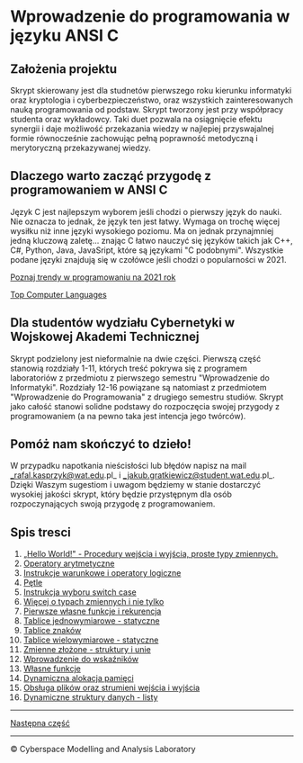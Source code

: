 # Wprowadzenie do programowania w języku ANSI C

## Założenia projektu

Skrypt skierowany jest dla studnetów pierwszego roku kierunku informatyki oraz kryptologia i cyberbezpieczeństwo, oraz wszystkich zainteresowanych nauką programowania od podstaw. Skrypt tworzony jest przy współpracy studenta oraz wykładowcy. Taki duet pozwala na osiągnięcie efektu synergii i daje możliwość przekazania wiedzy w najlepiej przyswajalnej formie równocześnie zachowując pełną poprawność metodyczną i merytoryczną przekazywanej wiedzy.

## Dlaczego warto zacząć przygodę z programowaniem w ANSI C

Język C jest najlepszym wyborem jeśli chodzi o pierwszy język do nauki. Nie oznacza to jednak, że język ten jest łatwy. Wymaga on trochę więcej wysiłku niż inne języki wysokiego poziomu. Ma on jednak przynajmniej jedną kluczową zaletę... znając C łatwo nauczyć się języków takich jak C++, C#, Python, Java, JavaSript, które są językami "C podobnymi". Wszystkie podane języki znajdują się w czołówce jeśli chodzi o popularności w 2021. 

[Poznaj trendy w programowaniu na 2021 rok](https://bulldogjob.pl/news/1479-poznaj-trendy-w-programowaniu-na-2021-rok)

[Top Computer Languages](https://statisticstimes.com/tech/top-computer-languages.php)

## Dla studentów wydziału Cybernetyki w Wojskowej Akademi Technicznej

Skrypt podzielony jest nieformalnie na dwie części. Pierwszą część stanowią rozdziały 1-11, których treść pokrywa się z programem laboratoriów z przedmiotu z pierwszego semestru "Wprowadzenie do Informatyki". Rozdziały 12-16 powiązane są natomiast z przedmiotem "Wprowadzenie do Programowania" z drugiego semestru studiów. Skrypt jako całość stanowi solidne podstawy do rozpoczęcia swojej przygody z programowaniem (a na pewno taka jest intencja jego twórców). 

## Pomóż nam skończyć to dzieło!

W przypadku napotkania nieścisłości lub błędów napisz na mail _rafal.kasprzyk@wat.edu.pl_ i _jakub.gratkiewicz@student.wat.edu.pl_. Dzięki Waszym sugestiom i uwagom będziemy w stanie dostarczyć wysokiej jakości skrypt, który będzie przystępnym dla osób rozpoczynających swoją przygodę z programowaniem. 

## Spis tresci
1. [„Hello World!" - Procedury wejścia i wyjścia, proste typy zmiennych.](https://github.com/CyberMALab/Hello-World-czyli-procerudy-wej-cia-i-wyj-cia-proste-typy-zmiennych.git)
1. [Operatory arytmetyczne](https://github.com/CyberMALab/Operatory-arytmetyczne.git)
1. [Instrukcje warunkowe i operatory logiczne](https://github.com/CyberMALab/Comming-Soon.git)
1. [Pętle](https://github.com/CyberMALab/Comming-Soon.git)
1. [Instrukcja wyboru switch case](https://github.com/CyberMALab/Comming-Soon.git)
1. [Więcej o typach zmiennych i nie tylko](https://github.com/CyberMALab/Comming-Soon.git)
1. [Pierwsze własne funkcje i rekurencja](https://github.com/CyberMALab/Comming-Soon.git)
1. [Tablice jednowymiarowe - statyczne](https://github.com/CyberMALab/Comming-Soon.git)
1. [Tablice znaków](https://github.com/CyberMALab/Comming-Soon.git)
1. [Tablice wielowymiarowe - statyczne](https://github.com/CyberMALab/Comming-Soon.git)
1. [Zmienne złożone - struktury i unie](https://github.com/CyberMALab/Comming-Soon.git)
1. [Wprowadzenie do wskaźników](https://github.com/CyberMALab/Comming-Soon.git)
1. [Własne funkcje](https://github.com/CyberMALab/Comming-Soon.git)
1. [Dynamiczna alokacja pamięci](https://github.com/CyberMALab/Comming-Soon.git)
1. [Obsługa plików oraz strumieni wejścia i wyjścia](https://github.com/CyberMALab/Comming-Soon.git)
1. [Dynamiczne struktury danych - listy](https://github.com/CyberMALab/Comming-Soon.git)

***
[Następna część](https://github.com/CyberMALab/Hello-World-czyli-procerudy-wej-cia-i-wyj-cia-proste-typy-zmiennych.git)
***
&copy; Cyberspace Modelling and Analysis Laboratory



